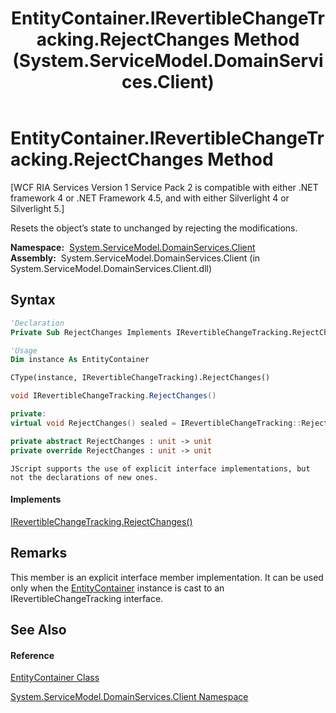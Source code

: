 ﻿---
title: EntityContainer.IRevertibleChangeTracking.RejectChanges Method  (System.ServiceModel.DomainServices.Client)
TOCTitle: IRevertibleChangeTracking.RejectChanges Method
ms:assetid: M:System.ServiceModel.DomainServices.Client.EntityContainer.System#ComponentModel#IRevertibleChangeTracking#RejectChanges
ms:mtpsurl: https://msdn.microsoft.com/en-us/library/Ff423427(v=VS.91)
ms:contentKeyID: 28755782
ms.date: 01/27/2012
mtps_version: v=VS.91
f1_keywords:
- System.ServiceModel.DomainServices.Client.EntityContainer.IRevertibleChangeTracking.RejectChanges
dev_langs:
- CSharp
- JScript
- VB
- FSharp
- c++
api_location:
- System.ServiceModel.DomainServices.Client.dll
api_name:
- System.ServiceModel.DomainServices.Client.EntityContainer.RejectChanges
api_type:
- Managed
topic_type:
- apiref
- kbSyntax
product_family_name: VS
ROBOTS: INDEX,FOLLOW
---

# EntityContainer.IRevertibleChangeTracking.RejectChanges Method

\[WCF RIA Services Version 1 Service Pack 2 is compatible with either .NET framework 4 or .NET Framework 4.5, and with either Silverlight 4 or Silverlight 5.\]

Resets the object’s state to unchanged by rejecting the modifications.

**Namespace:**  [System.ServiceModel.DomainServices.Client](ff422479\(v=vs.91\).md)  
**Assembly:**  System.ServiceModel.DomainServices.Client (in System.ServiceModel.DomainServices.Client.dll)

## Syntax

``` vb
'Declaration
Private Sub RejectChanges Implements IRevertibleChangeTracking.RejectChanges
```

``` vb
'Usage
Dim instance As EntityContainer

CType(instance, IRevertibleChangeTracking).RejectChanges()
```

``` csharp
void IRevertibleChangeTracking.RejectChanges()
```

``` c++
private:
virtual void RejectChanges() sealed = IRevertibleChangeTracking::RejectChanges
```

``` fsharp
private abstract RejectChanges : unit -> unit 
private override RejectChanges : unit -> unit 
```

``` jscript
JScript supports the use of explicit interface implementations, but not the declarations of new ones.
```

#### Implements

[IRevertibleChangeTracking.RejectChanges()](https://msdn.microsoft.com/en-us/library/ex1a3ash)  

## Remarks

This member is an explicit interface member implementation. It can be used only when the [EntityContainer](ff422965\(v=vs.91\).md) instance is cast to an IRevertibleChangeTracking interface.

## See Also

#### Reference

[EntityContainer Class](ff422965\(v=vs.91\).md)

[System.ServiceModel.DomainServices.Client Namespace](ff422479\(v=vs.91\).md)

